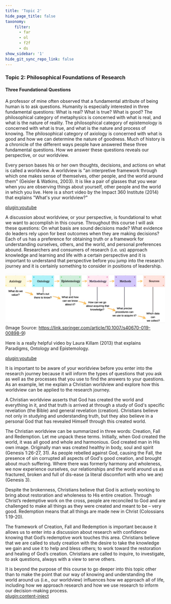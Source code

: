 ```yaml
---
title: 'Topic 2'
hide_page_title: false
taxonomy:
    filter:
      - far
      - ol
      - f2f
      - ds
show_sidebar: '1'
hide_git_sync_repo_link: false
---
```



### Topic 2: Philosophical Foundations of Research

#### Three Foundational Questions

A professor of mine often observed that a fundamental attribute of being human is to ask questions. Humanity is especially interested in three fundamental questions: What is real? What is true? What is good? The philosophical category of metaphysics is concerned with what is real, and what is the nature of reality. The philosophical category of epistemology is concerned with what is true, and what is the nature and process of knowing. The philosophical category of axiology is concerned with what is good and how we can determine the nature of goodness. Much of history is a chronicle of the different ways people have answered these three fundamental questions. How we answer these questions reveals our perspective, or our worldview.

Every person bases his or her own thoughts, decisions, and actions on what is called a worldview. A worldview is "an interpretive framework through which one makes sense of themselves, other people, and the world around them" (Geisler & Watkins, 2003). It is like a pair of glasses that you wear when you are observing things about yourself, other people and the world in which you live.  Here is a short video by the Impact 360 Institute (2014) that explains "What's your worldview?"

[plugin:youtube](https://youtu.be/VXnSE0uvwzM)

A discussion about worldview, or your perspective, is foundational to what we want to accomplish in this course. Throughout this course I will ask these questions: On what basis are sound decisions made?  What evidence do leaders rely upon for best outcomes when they are making decisions?  Each of us has a preference for obtaining truth or a framework for understanding ourselves, others, and the world, and personal preferences abound.  Researchers and consumers of research (i.e. us) approach knowledge and learning and life with a certain perspective and it is important to understand that perspective before you jump into the research journey and it is certainly something to consider in positions of leadership.


![ResearchParadigms](U1_Research_Paradigms.jpg) (Image Source: https://link.springer.com/article/10.1007/s40670-019-00898-9)

Here is a really helpful video by Laura Killam (2013) that explains Paradigms, Ontology and Epistemology.

[plugin:youtube](https://youtu.be/hCOsY5rkRs8)

It is important to be aware of your worldview before you enter into the research journey because it will inform the types of questions that you ask as well as the processes that you use to find the answers to your questions. As an example, let me explain a Christian worldview and explore how this worldview can be applied to the research journey.

A Christian worldview asserts that God has created the world and everything in it, and that truth is arrived at through a study of God's specific revelation (the Bible) and general revelation (creation). Christians believe not only in studying and understanding truth, but they also believe in a personal God that has revealed Himself through this created world.

The Christian worldview can be summarized in three words: Creation, Fall and Redemption. Let me unpack these terms. Initially, when God created the world, it was all good and whole and harmonious. God created man in His own image. Originally man was created healthy in body, soul and spirit (Genesis 1:26-27, 31). As people rebelled against God, causing the Fall, the presence of sin corrupted all aspects of God's good creation, and brought about much suffering. Where there was formerly harmony and wholeness, we now experience ourselves, our relationships and the world around us as fractured, broken and full of dis-ease (a literal discomfort with who we are) (Genesis 3).

Despite the brokenness, Christians believe that God is actively working to bring about restoration and wholeness to His entire creation. Through Christ’s redemptive work on the cross, people are reconciled to God and are challenged to make all things as they were created and meant to be – very good. Redemption means that all things are made new in Christ (Colossians 1:19-20).

The framework of Creation, Fall and Redemption is important because it allows us to enter into a discussion about research with confidence knowing that God’s redemptive work touches this area. Christians believe that we are called to study creation with the desire to take the knowledge we gain and use it to help and bless others; to work toward the restoration and healing of God’s creation. Christians are called to inquire, to investigate, to ask questions, always with a view to serve others.

It is beyond the purpose of this course to go deeper into this topic other than to make the point that our way of knowing and understanding the world around us (i.e., our worldview) influences how we approach all of life, including how we approach research and how we use research to inform our decision-making process.  
[plugin:content-inject](../_1-2)
